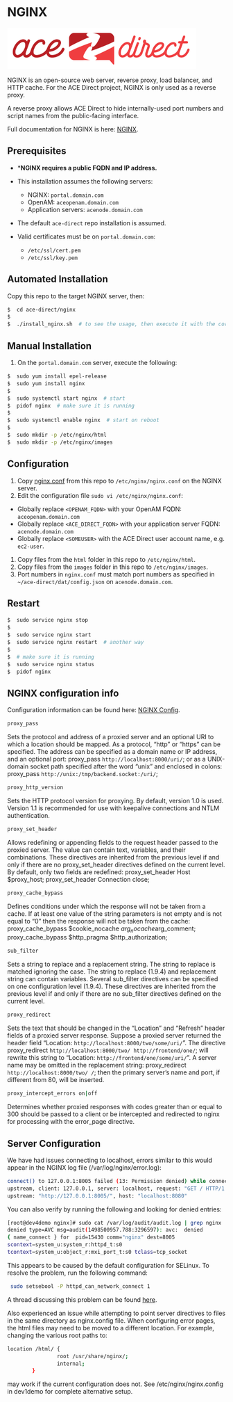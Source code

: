 # NGINX

![AD](images/adsmall.png)

NGINX is an open-source web server, reverse proxy, load balancer, and HTTP cache. For the ACE Direct project, NGINX is only used as a reverse proxy.

A reverse proxy allows ACE Direct to hide internally-used port numbers and script names from the public-facing interface.

Full documentation for NGINX is here: [NGINX](https://www.nginx.com).

## Prerequisites

* ***NGINX requires a public FQDN and IP address.**
* This installation assumes the following servers:

  * NGINX: `portal.domain.com`
  * OpenAM: `aceopenam.domain.com`
  * Application servers: `acenode.domain.com`

* The default `ace-direct` repo installation is assumed.
* Valid certificates must be on `portal.domain.com`:

  * `/etc/ssl/cert.pem`
  * `/etc/ssl/key.pem`

## Automated Installation

Copy this repo to the target NGINX server, then:

```bash
$  cd ace-direct/nginx
$
$  ./install_nginx.sh  # to see the usage, then execute it with the correct parameters
```

## Manual Installation

1. On the `portal.domain.com` server, execute the following:

  ```bash
  $  sudo yum install epel-release
  $  sudo yum install nginx
  $
  $  sudo systemctl start nginx  # start
  $  pidof nginx  # make sure it is running
  $
  $  sudo systemctl enable nginx  # start on reboot
  $
  $  sudo mkdir -p /etc/nginx/html
  $  sudo mkdir -p /etc/nginx/images
  ```

## Configuration

1. Copy [nginx.conf](nginx.conf) from this repo to `/etc/nginx/nginx.conf` on the NGINX server.
1. Edit the configuration file `sudo vi /etc/nginx/nginx.conf`:

* Globally replace `<OPENAM_FQDN>` with your OpenAM FQDN: `aceopenam.domain.com`
* Globally replace `<ACE_DIRECT_FQDN>` with your application server FQDN: `acenode.domain.com`
* Globally replace `<SOMEUSER>` with the ACE Direct user account name, e.g. `ec2-user`.

1. Copy files from the `html` folder in this repo to `/etc/nginx/html`.
1. Copy files from the `images` folder in this repo to `/etc/nginx/images`.
1. Port numbers in `nginx.conf` must match port numbers as specified in `~/ace-direct/dat/config.json` on `acenode.domain.com`.

## Restart

```bash
$  sudo service nginx stop
$
$  sudo service nginx start
$  sudo service nginx restart  # another way
$
$  # make sure it is running
$  sudo service nginx status
$  pidof nginx
```

## NGINX configuration info

Configuration information can be found here: [NGINX Config](http://nginx.org/en/docs/http/ngx_http_proxy_module.html).

```bash
proxy_pass
```

Sets the protocol and address of a proxied server and an optional URI to which
a location should be mapped. As a protocol, “http” or “https” can be specified.
The address can be specified as a domain name or IP address, and an optional
port:
proxy_pass `http://localhost:8000/uri/`;
or as a UNIX-domain socket path specified after the word “unix” and enclosed
in colons:
proxy_pass `http://unix:/tmp/backend.socket:/uri/`;

```bash
proxy_http_version
```

Sets the HTTP protocol version for proxying. By default, version 1.0 is used.
Version 1.1 is recommended for use with keepalive connections and NTLM
authentication.

```bash
proxy_set_header
```

Allows redefining or appending fields to the request header passed to the
proxied server. The value can contain text, variables, and their combinations.
These directives are inherited from the previous level if and only if there are no proxy_set_header directives defined on the current level. By default, only
two fields are redefined:
proxy_set_header Host       $proxy_host;
proxy_set_header Connection close;

```bash
proxy_cache_bypass
```

Defines conditions under which the response will not be taken from a cache. If
at least one value of the string parameters is not empty and is not equal to
“0” then the response will not be taken from the cache:
proxy_cache_bypass $cookie_nocache $arg_nocache$arg_comment;
proxy_cache_bypass $http_pragma    $http_authorization;

```bash
sub_filter
```

Sets a string to replace and a replacement string. The string to replace is
matched ignoring the case. The string to replace (1.9.4) and replacement string
can contain variables. Several sub_filter directives can be specified on one
configuration level (1.9.4). These directives are inherited from the previous
level if and only if there are no sub_filter directives defined on the current
level.

```bash
proxy_redirect
```

Sets the text that should be changed in the “Location” and “Refresh” header
fields of a proxied server response. Suppose a proxied server returned the
header field “Location: `http://localhost:8000/two/some/uri/`”. The directive
proxy_redirect `http://localhost:8000/two/ http://frontend/one/`;
will rewrite this string to “Location: `http://frontend/one/some/uri/`”.
A server name may be omitted in the replacement string:
proxy_redirect `http://localhost:8000/two/ /`;
then the primary server’s name and port, if different from 80, will be inserted.

```bash
proxy_intercept_errors on|off
```

Determines whether proxied responses with codes greater than or equal to 300 should be passed to a client or be intercepted and redirected to nginx for processing with the error_page directive.

## Server Configuration

We have had issues connecting to localhost, errors similar to this would
appear in the NGINX log file (/var/log/nginx/error.log):

```bash
connect() to 127.0.0.1:8005 failed (13: Permission denied) while connecting to
upstream, client: 127.0.0.1, server: localhost, request: "GET / HTTP/1.1",
upstream: "http://127.0.0.1:8005/", host: "localhost:8080"
```

 You can also verify by running the following and looking for denied entries:

```bash
[root@dev4demo nginx]# sudo cat /var/log/audit/audit.log | grep nginx | grep
denied type=AVC msg=audit(1498500957.788:3296597): avc:  denied  
{ name_connect } for  pid=15430 comm="nginx" dest=8005
scontext=system_u:system_r:httpd_t:s0
tcontext=system_u:object_r:mxi_port_t:s0 tclass=tcp_socket
```

 This appears to be caused by the default configuration for SELinux. To
 resolve the problem, run the following command:

```bash
 sudo setsebool -P httpd_can_network_connect 1  
```

 A thread discussing this problem can be found [here](http://stackoverflow.com/questions/23948528/13-permission-denied-while-connecting-to-upstreamnginx?rq=1).

Also experienced an issue while attempting to point server directives to files in the same directory as nginx.config file. When configuring error pages, the html files may need to be moved to a different location. For example, changing the various root paths to:

```bash
location /html/ {
                root /usr/share/nginx/;
                internal;
        }
```

may work if the current configuration does not. See /etc/nginx/nginx.config in dev1demo for complete alternative setup.
